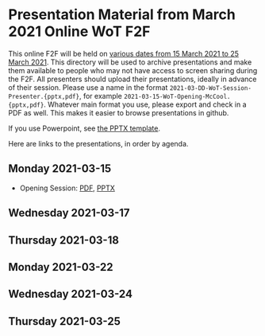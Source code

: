 # Presentation Material from March 2021 Online WoT F2F
This online F2F will be held on
[various dates from 15 March 2021 to 25 March 2021](https://www.w3.org/WoT/IG/wiki/F2F_meeting,_March_2021#Agenda).
This directory will be used to archive presentations and make them available to people
who may not have access to screen sharing during the F2F.
All presenters should upload their presentations, ideally in advance of their session.
Please use a name in the format `2021-03-DD-WoT-Session-Presenter.{pptx,pdf}`,
for example `2021-03-15-WoT-Opening-McCool.{pptx,pdf}`.
Whatever main format you use, please export and check in a PDF as well.
This makes it easier to browse presentations in github.

If you use Powerpoint, see 
[the PPTX template](Template-2021-03-DD-WoT-Session-Presenter.potx).

Here are links to the presentations, in order by agenda.

## Monday 2021-03-15
* Opening Session: [PDF](2021-03-15-WoT-Opening-McCool.pdf), [PPTX](2021-03-15-WoT-Opening-McCool.pptx)

## Wednesday 2021-03-17
  
## Thursday 2021-03-18

## Monday 2021-03-22

## Wednesday 2021-03-24

## Thursday 2021-03-25
